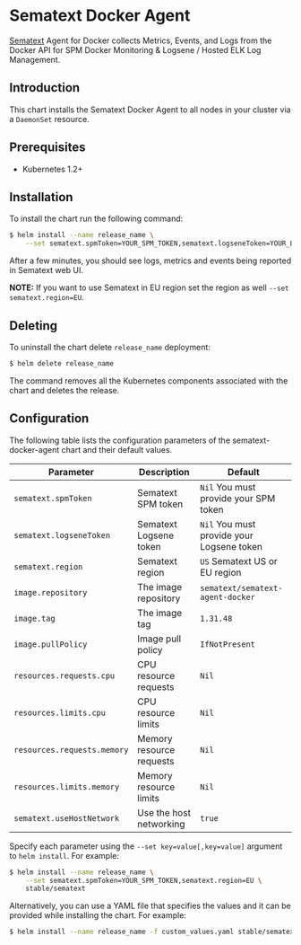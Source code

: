 # Sematext Docker Agent

[Sematext](https://sematext.com/) Agent for Docker collects Metrics, Events, and Logs from the Docker API for SPM Docker Monitoring & Logsene / Hosted ELK Log Management.

## Introduction

This chart installs the Sematext Docker Agent to all nodes in your cluster via a `DaemonSet` resource.

## Prerequisites

- Kubernetes 1.2+

## Installation

To install the chart run the following command:

```bash
$ helm install --name release_name \
    --set sematext.spmToken=YOUR_SPM_TOKEN,sematext.logseneToken=YOUR_LOGS_TOKEN stable/sematext
```

After a few minutes, you should see logs, metrics and events being reported in Sematext web UI.

**NOTE:** If you want to use Sematext in EU region set the region as well `--set sematext.region=EU`.

## Deleting

To uninstall the chart delete `release_name` deployment:

```bash
$ helm delete release_name
```

The command removes all the Kubernetes components associated with the chart and deletes the release.

## Configuration

The following table lists the configuration parameters of the sematext-docker-agent chart and their default values.

|             Parameter       |            Description             |                    Default                |
|-----------------------------|------------------------------------|-------------------------------------------|
| `sematext.spmToken`         | Sematext SPM token                 | `Nil` You must provide your SPM token     |
| `sematext.logseneToken`     | Sematext Logsene token             | `Nil` You must provide your Logsene token |
| `sematext.region`           | Sematext region                    | `US` Sematext US or EU region             |
| `image.repository`          | The image repository               | `sematext/sematext-agent-docker`          |
| `image.tag`                 | The image tag                      | `1.31.48`                                 |
| `image.pullPolicy`          | Image pull policy                  | `IfNotPresent`                            |
| `resources.requests.cpu`    | CPU resource requests              | `Nil`                                     |
| `resources.limits.cpu`      | CPU resource limits                | `Nil`                                     |
| `resources.requests.memory` | Memory resource requests           | `Nil`                                     |
| `resources.limits.memory`   | Memory resource limits             | `Nil`                                     |
| `sematext.useHostNetwork`   | Use the host networking            | `true`                                    |

Specify each parameter using the `--set key=value[,key=value]` argument to `helm install`. For example:

```bash
$ helm install --name release_name \
    --set sematext.spmToken=YOUR_SPM_TOKEN,sematext.region=EU \
    stable/sematext
```

Alternatively, you can use a YAML file that specifies the values and it can be provided while installing the chart. For example:

```bash
$ helm install --name release_name -f custom_values.yaml stable/sematext
```

